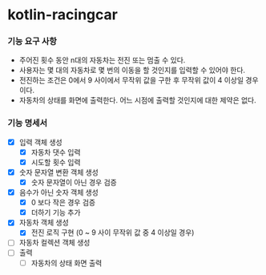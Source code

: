 # kotlin-racingcar

### 기능 요구 사항
* 주어진 횟수 동안 n대의 자동차는 전진 또는 멈출 수 있다.
* 사용자는 몇 대의 자동차로 몇 번의 이동을 할 것인지를 입력할 수 있어야 한다.
* 전진하는 조건은 0에서 9 사이에서 무작위 값을 구한 후 무작위 값이 4 이상일 경우이다.
* 자동차의 상태를 화면에 출력한다. 어느 시점에 출력할 것인지에 대한 제약은 없다.

### 기능 명세서
- [X] 입력 객체 생성
  - [X] 자동차 댓수 입력
  - [X] 시도할 횟수 입력
- [X] 숫자 문자열 변환 객체 생성
  - [X] 숫자 문자열이 아닌 경우 검증
- [X] 음수가 아닌 숫자 객체 생성
  - [X] 0 보다 작은 경우 검증
  - [X] 더하기 기능 추가
- [X] 자동차 객체 생성
  - [X] 전진 로직 구현 (0 ~ 9 사이 무작위 값 중 4 이상일 경우)
- [ ] 자동차 컬렉션 객체 생성
- [ ] 출력
  - [ ] 자동차의 상태 화면 출력